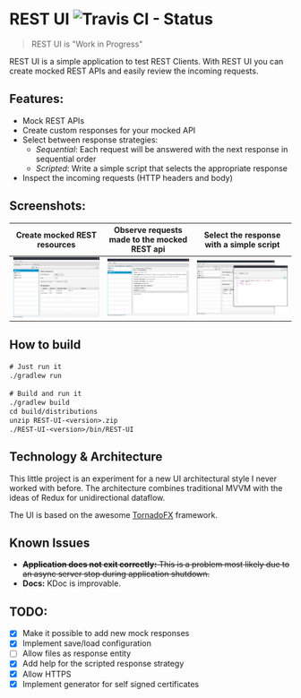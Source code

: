 # REST UI ![Travis CI - Status](https://travis-ci.org/Schlangguru/rest-ui.svg?branch=master)
> REST UI is "Work in Progress"

REST UI is a simple application to test REST Clients.
With REST UI you can create mocked REST APIs and easily review the incoming requests.

## Features:

- Mock REST APIs
- Create custom responses for your mocked API
- Select between response strategies:
    - *Sequential*: Each request will be answered with the next response in sequential order
    - *Scripted*: Write a simple script that selects the appropriate response
- Inspect the incoming requests (HTTP headers and body)

## Screenshots:

| **Create mocked REST resources** | **Observe requests made to the mocked REST api** | **Select the response with a simple script** |
| --- | --- | --- |
| ![RequestsView](./screenshots/MockResources.png) | ![RequestsView](./screenshots/Requests.png) | ![RequestsView](./screenshots/Script.png) |

## How to build
```
# Just run it
./gradlew run

# Build and run it
./gradlew build
cd build/distributions
unzip REST-UI-<version>.zip
./REST-UI-<version>/bin/REST-UI
```


## Technology & Architecture
This little project is an experiment for a new UI architectural style I never worked with before.
The architecture combines traditional MVVM with the ideas of Redux for unidirectional dataflow.

The UI is based on the awesome [TornadoFX](https://github.com/edvin/tornadofx) framework.

## Known Issues
- ~~**Application does not exit correctly:** This is a problem most likely due to an async server stop during application shutdown.~~
- **Docs:** KDoc is improvable.

## TODO:
- [x] Make it possible to add new mock responses
- [x] Implement save/load configuration
- [ ] Allow files as response entity
- [x] Add help for the scripted response strategy
- [x] Allow HTTPS
- [x] Implement generator for self signed certificates
